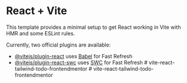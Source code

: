 # React + Vite

This template provides a minimal setup to get React working in Vite with HMR and some ESLint rules.

Currently, two official plugins are available:

- [@vitejs/plugin-react](https://github.com/vitejs/vite-plugin-react/blob/main/packages/plugin-react/README.md) uses [Babel](https://babeljs.io/) for Fast Refresh
- [@vitejs/plugin-react-swc](https://github.com/vitejs/vite-plugin-react-swc) uses [SWC](https://swc.rs/) for Fast Refresh
#   v i t e - r e a c t - t a i l w i n d - t o d o - f r o n t e n d m e n t o r  
 #   v i t e - r e a c t - t a i l w i n d - t o d o - f r o n t e n d m e n t o r  
 